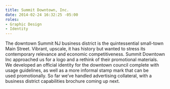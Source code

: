 ```yaml
---
title: Summit Downtown, Inc.
date: 2014-02-24 16:32:25 -05:00
roles:
- Graphic Design
- Identity
---
```

The downtown Summit NJ business district is the quintessential small-town Main Street. Vibrant, upscale, it has history but wanted to stress its contemporary relevance and economic competitiveness. Summit Downtown Inc approached us for a logo and a rethink of their promotional materials. We developed an official identity for the downtown council complete with usage guidelines, as well as a more informal stamp mark that can be used promotionally. So far we’ve handled advertising collateral, with a business district capabilities brochure coming up next.
